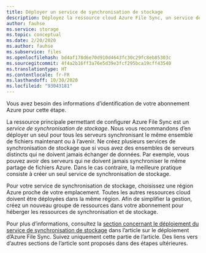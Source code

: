 ```yaml
---
title: Déployer un service de synchronisation de stockage
description: Déployez la ressource cloud Azure File Sync, un service de synchronisation de stockage. Bloc de texte commun, partagé entre plusieurs documents de migration.
author: fauhse
ms.service: storage
ms.topic: conceptual
ms.date: 2/20/2020
ms.author: fauhse
ms.subservice: files
ms.openlocfilehash: bd4af178d6e70d910d4643fc30c29fc8eb85303c
ms.sourcegitcommit: 4f4a2b16ff3a76e5d39e3fcf295bca19cff43540
ms.translationtype: HT
ms.contentlocale: fr-FR
ms.lasthandoff: 10/30/2020
ms.locfileid: "93043181"
---
```

Vous avez besoin des informations d’identification de votre abonnement Azure pour cette étape.

La ressource principale permettant de configurer Azure File Sync est un *service de synchronisation de stockage*. Nous vous recommandons d’en déployer un seul pour tous les serveurs synchronisant le même ensemble de fichiers maintenant ou à l’avenir. Ne créez plusieurs services de synchronisation de stockage que si vous avez des ensembles de serveurs distincts qui ne doivent jamais échanger de données. Par exemple, vous pouvez avoir des serveurs qui ne doivent jamais synchroniser le même partage de fichiers Azure. Dans le cas contraire, la meilleure pratique consiste à créer un seul service de synchronisation de stockage.

Pour votre service de synchronisation de stockage, choisissez une région Azure proche de votre emplacement. Toutes les autres ressources cloud doivent être déployées dans la même région. Afin de simplifier la gestion, créez un nouveau groupe de ressources dans votre abonnement pour héberger les ressources de synchronisation et de stockage.

Pour plus d’informations, consultez la [section concernant le déploiement du service de synchronisation de stockage](../articles/storage/files/storage-sync-files-deployment-guide.md#deploy-the-storage-sync-service) dans l’article sur le déploiement d’Azure File Sync. Suivez uniquement cette partie de l’article. Des liens vers d’autres sections de l’article sont proposés dans des étapes ultérieures.